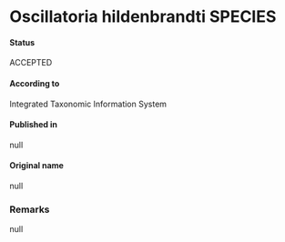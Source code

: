 # Oscillatoria hildenbrandti SPECIES

#### Status
ACCEPTED

#### According to
Integrated Taxonomic Information System

#### Published in
null

#### Original name
null

### Remarks
null